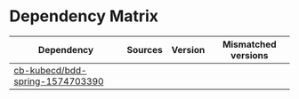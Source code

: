 # Dependency Matrix

Dependency | Sources | Version | Mismatched versions
---------- | ------- | ------- | -------------------
[cb-kubecd/bdd-spring-1574703390](https://github.com/cb-kubecd/bdd-spring-1574703390.git) |  | []() | 
